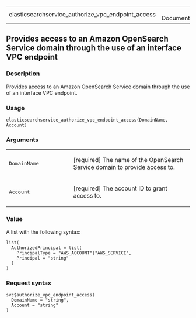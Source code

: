<table style="width: 100%;">
<tbody>
<tr class="odd">
<td>elasticsearchservice_authorize_vpc_endpoint_access</td>
<td style="text-align: right;">R Documentation</td>
</tr>
</tbody>
</table>

## Provides access to an Amazon OpenSearch Service domain through the use of an interface VPC endpoint

### Description

Provides access to an Amazon OpenSearch Service domain through the use
of an interface VPC endpoint.

### Usage

    elasticsearchservice_authorize_vpc_endpoint_access(DomainName, Account)

### Arguments

<table>
<colgroup>
<col style="width: 35%" />
<col style="width: 65%" />
</colgroup>
<tbody>
<tr class="odd">
<td><code
id="elasticsearchservice_authorize_vpc_endpoint_access_:_DomainName">DomainName</code></td>
<td><p>[required] The name of the OpenSearch Service domain to provide
access to.</p></td>
</tr>
<tr class="even">
<td><code
id="elasticsearchservice_authorize_vpc_endpoint_access_:_Account">Account</code></td>
<td><p>[required] The account ID to grant access to.</p></td>
</tr>
</tbody>
</table>

### Value

A list with the following syntax:

    list(
      AuthorizedPrincipal = list(
        PrincipalType = "AWS_ACCOUNT"|"AWS_SERVICE",
        Principal = "string"
      )
    )

### Request syntax

    svc$authorize_vpc_endpoint_access(
      DomainName = "string",
      Account = "string"
    )
